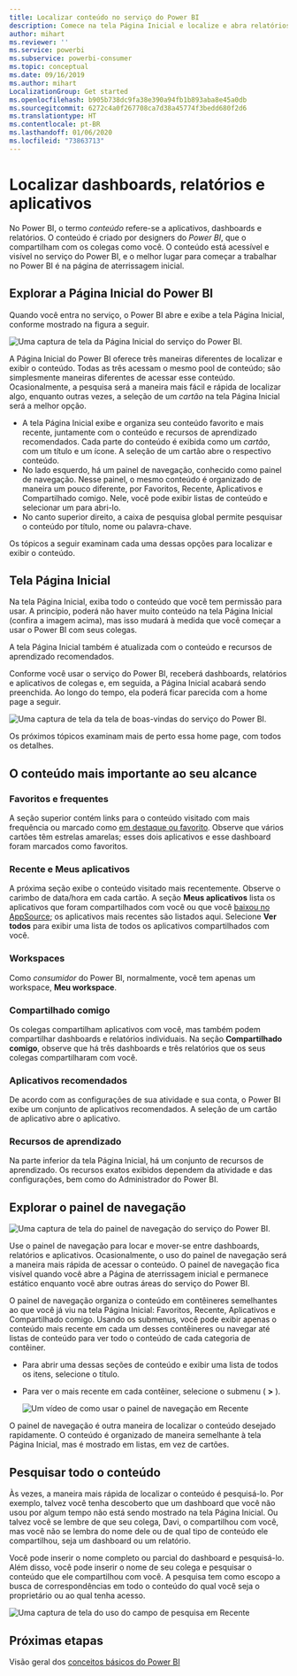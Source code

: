 ```yaml
---
title: Localizar conteúdo no serviço do Power BI
description: Comece na tela Página Inicial e localize e abra relatórios, dashboards e aplicativos.
author: mihart
ms.reviewer: ''
ms.service: powerbi
ms.subservice: powerbi-consumer
ms.topic: conceptual
ms.date: 09/16/2019
ms.author: mihart
LocalizationGroup: Get started
ms.openlocfilehash: b905b738dc9fa38e390a94fb1b893aba8e45a0db
ms.sourcegitcommit: 6272c4a0f267708ca7d38a45774f3bedd680f2d6
ms.translationtype: HT
ms.contentlocale: pt-BR
ms.lasthandoff: 01/06/2020
ms.locfileid: "73863713"
---
```

# <a name="find-your-dashboards-reports-and-apps"></a>Localizar dashboards, relatórios e aplicativos
No Power BI, o termo *conteúdo* refere-se a aplicativos, dashboards e relatórios. O conteúdo é criado por designers do *Power BI*, que o compartilham com os colegas como você. O conteúdo está acessível e visível no serviço do Power BI, e o melhor lugar para começar a trabalhar no Power BI é na página de aterrissagem inicial.

## <a name="explore-power-bi-home"></a>Explorar a Página Inicial do Power BI
Quando você entra no serviço, o Power BI abre e exibe a tela Página Inicial, conforme mostrado na figura a seguir.
 
![Uma captura de tela da Página Inicial do serviço do Power BI.](media/end-user-home/power-bi-home.png)

A Página Inicial do Power BI oferece três maneiras diferentes de localizar e exibir o conteúdo. Todas as três acessam o mesmo pool de conteúdo; são simplesmente maneiras diferentes de acessar esse conteúdo. Ocasionalmente, a pesquisa será a maneira mais fácil e rápida de localizar algo, enquanto outras vezes, a seleção de um *cartão* na tela Página Inicial será a melhor opção.

- A tela Página Inicial exibe e organiza seu conteúdo favorito e mais recente, juntamente com o conteúdo e recursos de aprendizado recomendados. Cada parte do conteúdo é exibida como um *cartão*, com um título e um ícone. A seleção de um cartão abre o respectivo conteúdo.
- No lado esquerdo, há um painel de navegação, conhecido como painel de navegação. Nesse painel, o mesmo conteúdo é organizado de maneira um pouco diferente, por Favoritos, Recente, Aplicativos e Compartilhado comigo. Nele, você pode exibir listas de conteúdo e selecionar um para abri-lo.
- No canto superior direito, a caixa de pesquisa global permite pesquisar o conteúdo por título, nome ou palavra-chave.

Os tópicos a seguir examinam cada uma dessas opções para localizar e exibir o conteúdo.

## <a name="home-canvas"></a>Tela Página Inicial
Na tela Página Inicial, exiba todo o conteúdo que você tem permissão para usar. A princípio, poderá não haver muito conteúdo na tela Página Inicial (confira a imagem acima), mas isso mudará à medida que você começar a usar o Power BI com seus colegas.

A tela Página Inicial também é atualizada com o conteúdo e recursos de aprendizado recomendados. 
 
Conforme você usar o serviço do Power BI, receberá dashboards, relatórios e aplicativos de colegas e, em seguida, a Página Inicial acabará sendo preenchida. Ao longo do tempo, ela poderá ficar parecida com a home page a seguir.

![Uma captura de tela da tela de boas-vindas do serviço do Power BI.](media/end-user-home/power-bi-home-older.png)

 
Os próximos tópicos examinam mais de perto essa home page, com todos os detalhes.

## <a name="most-important-content-at-your-fingertips"></a>O conteúdo mais importante ao seu alcance

### <a name="favorites-and-frequents"></a>Favoritos e frequentes
A seção superior contém links para o conteúdo visitado com mais frequência ou marcado como [em destaque ou favorito](end-user-favorite.md). Observe que vários cartões têm estrelas amarelas; esses dois aplicativos e esse dashboard foram marcados como favoritos.
 
### <a name="recents-and-my-apps"></a>Recente e Meus aplicativos
A próxima seção exibe o conteúdo visitado mais recentemente. Observe o carimbo de data/hora em cada cartão. A seção **Meus aplicativos** lista os aplicativos que foram compartilhados com você ou que você [baixou no AppSource](end-user-apps.md); os aplicativos mais recentes são listados aqui. Selecione **Ver todos** para exibir uma lista de todos os aplicativos compartilhados com você.

### <a name="workspaces"></a>Workspaces
Como *consumidor* do Power BI, normalmente, você tem apenas um workspace, **Meu workspace**. 

### <a name="shared-with-me"></a>Compartilhado comigo
Os colegas compartilham aplicativos com você, mas também podem compartilhar dashboards e relatórios individuais. Na seção **Compartilhado comigo**, observe que há três dashboards e três relatórios que os seus colegas compartilharam com você.

### <a name="recommended-apps"></a>Aplicativos recomendados
De acordo com as configurações de sua atividade e sua conta, o Power BI exibe um conjunto de aplicativos recomendados. A seleção de um cartão de aplicativo abre o aplicativo.
 
### <a name="learning-resources"></a>Recursos de aprendizado
Na parte inferior da tela Página Inicial, há um conjunto de recursos de aprendizado. Os recursos exatos exibidos dependem da atividade e das configurações, bem como do Administrador do Power BI. 
 
## <a name="explore-the-nav-pane"></a>Explorar o painel de navegação

![Uma captura de tela do painel de navegação do serviço do Power BI.](media/end-user-home/power-bi-nav-bar.png)


Use o painel de navegação para locar e mover-se entre dashboards, relatórios e aplicativos. Ocasionalmente, o uso do painel de navegação será a maneira mais rápida de acessar o conteúdo.
O painel de navegação fica visível quando você abre a Página de aterrissagem inicial e permanece estático enquanto você abre outras áreas do serviço do Power BI.
  
O painel de navegação organiza o conteúdo em contêineres semelhantes ao que você já viu na tela Página Inicial: Favoritos, Recente, Aplicativos e Compartilhado comigo. Usando os submenus, você pode exibir apenas o conteúdo mais recente em cada um desses contêineres ou navegar até listas de conteúdo para ver todo o conteúdo de cada categoria de contêiner.
 
- Para abrir uma dessas seções de conteúdo e exibir uma lista de todos os itens, selecione o título.
- Para ver o mais recente em cada contêiner, selecione o submenu ( **>** ).

    ![Um vídeo de como usar o painel de navegação em Recente](media/end-user-home/power-bi-nav-bar.gif)

 
O painel de navegação é outra maneira de localizar o conteúdo desejado rapidamente. O conteúdo é organizado de maneira semelhante à tela Página Inicial, mas é mostrado em listas, em vez de cartões. 

## <a name="search-all-of-your-content"></a>Pesquisar todo o conteúdo
Às vezes, a maneira mais rápida de localizar o conteúdo é pesquisá-lo. Por exemplo, talvez você tenha descoberto que um dashboard que você não usou por algum tempo não está sendo mostrado na tela Página Inicial. Ou talvez você se lembre de que seu colega, Davi, o compartilhou com você, mas você não se lembra do nome dele ou de qual tipo de conteúdo ele compartilhou, seja um dashboard ou um relatório.
 
Você pode inserir o nome completo ou parcial do dashboard e pesquisá-lo. Além disso, você pode inserir o nome de seu colega e pesquisar o conteúdo que ele compartilhou com você. A pesquisa tem como escopo a busca de correspondências em todo o conteúdo do qual você seja o proprietário ou ao qual tenha acesso.

![Uma captura de tela do uso do campo de pesquisa em Recente](media/end-user-home/power-bi-search.png)

## <a name="next-steps"></a>Próximas etapas
Visão geral dos [conceitos básicos do Power BI](end-user-basic-concepts.md)
